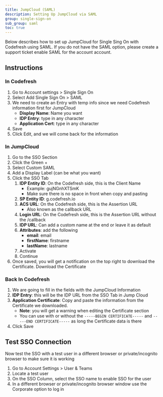 ```yaml
---
title: JumpCloud (SAML)
description: Setting Up JumpCloud via SAML
group: single-sign-on
sub_group: saml
toc: true
---
```


Below describes how to set up JumpCloud for Single Sing On with Codefresh using SAML.  If you do not have the SAML option, please create a support ticket enable SAML for the account account.

## Instructions

### In Codefresh

1. Go to Account settings > Single Sign On
1. Select Add Single Sign On > SAML
1. We need to create an Entry with temp info since we need Codefresh information first for JumpCloud
    - **Display Name**: Name you want
    - **IDP Entry**: type in any character
    - **Application Cert**: type in any character
1. Save
1. Click Edit, and we will come back for the information

### In JumpCloud

1. Go to the SSO Section
1. Click the Green +
1. Select Custom SAML
1. Add a Display Label (can be what you want)
1. Click the SSO Tab
    1. **IDP Entity ID**: On the Codefresh side, this is the Client Name
        - Example: gujNGnhXTSmK
        - Make sure there is no space in front when copy and pasting
    1. **SP Entity ID**: g.codefresh.io
    1. **ACS URL**: On the Codefresh side, this is the Assertion URL
        - Also known as the callback URL
    1. **Login URL**: On the Codefresh side, this is the Assertion URL without the /callback
    1. **IDP URL**: Can add a custom name at the end or leave it as default
    1. **Attributes**: add the following
        - **email**: email
        - **firstName**: firstname
        - **lastName**: lastname
    1. Activate
    1. Continue
1. Once saved, you will get a notification on the top right to download the Certificate. Download the Certificate

### Back In Codefresh

1. We are going to fill in the fields with the JumpCloud Information
1. **IDP Entry**: this will be the IDP URL from the SSO Tab in Jump Cloud
1. **Application Certificate**: Copy and paste the information from the Certificate we downloaded.
    - **Note**: you will get a warning when editing the Certificate section
    - You can use with or without the `-----BEGIN CERTIFICATE-----` and `-----END CERTIFICATE-----` as long the Certificate data is there
1. Click Save

## Test SSO Connection

Now test the SSO with a test user in a different browser or private/incognito browser to make sure it is working

1. Go to Account Settings > User & Teams
1. Locate a test user
1. On the SSO Column, select the SSO name to enable SSO for the user
1. In a different browser or private/incognito browser window use the Corporate option to log in
